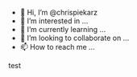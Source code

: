- 👋 Hi, I’m @chrispiekarz
- 👀 I’m interested in ...
- 🌱 I’m currently learning ...
- 💞️ I’m looking to collaborate on ...
- 📫 How to reach me ...

<!---
chrispiekarz/chrispiekarz is a ✨ special ✨ repository because its `README.md` (this file) appears on your GitHub profile.
You can click the Preview link to take a look at your changes.
--->test
